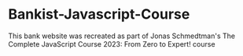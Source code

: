 # Bankist-Javascript-Course
This bank website was recreated as part of Jonas Schmedtman's The Complete JavaScript Course 2023: From Zero to Expert! course
